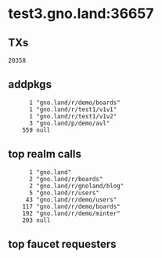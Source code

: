 # test3.gno.land:36657

## TXs
```
20358
```

## addpkgs
```
      1 "gno.land/r/demo/boards"
      1 "gno.land/r/test1/v1v1"
      1 "gno.land/r/test1/v1v2"
      3 "gno.land/p/demo/avl"
    559 null
```

## top realm calls
```
      1 "gno.land"
      2 "gno.land/r/boards"
      2 "gno.land/r/gnoland/blog"
      5 "gno.land/r/users"
     43 "gno.land/r/demo/users"
    117 "gno.land/r/demo/boards"
    192 "gno.land/r/demo/minter"
    203 null
```

## top faucet requesters
```
```

